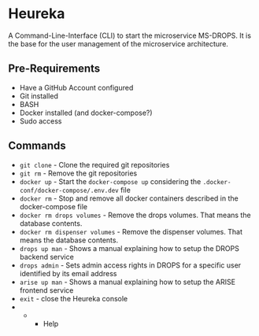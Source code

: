 # Heureka
A Command-Line-Interface (CLI) to start the microservice MS-DROPS. It is the base for the user management of the microservice architecture.

## Pre-Requirements
- Have a GitHub Account configured
- Git installed
- BASH
- Docker installed (and docker-compose?)
- Sudo access

## Commands
- `git clone` - Clone the required git repositories
- `git rm` - Remove the git repositories
- `docker up` - Start the `docker-compose up` considering the `.docker-conf/docker-compose/.env.dev` file
- `docker rm` - Stop and remove all docker containers described in the docker-compose file
- `docker rm drops volumes` - Remove the drops volumes. That means the database contents.
- `docker rm dispenser volumes` - Remove the dispenser volumes. That means the database contents.
- `drops up man` - Shows a manual explaining how to setup the DROPS backend service
- `drops admin` - Sets admin access rights in DROPS for a specific user identified by its email address
- `arise up man` - Shows a manual explaining how to setup the ARISE frontend service
- `exit` - close the Heureka console
- * - Help
